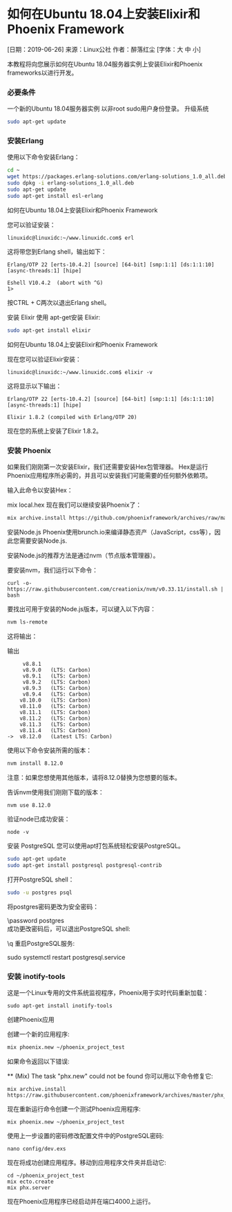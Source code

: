 # 如何在Ubuntu 18.04上安装Elixir和Phoenix Framework
[日期：2019-06-26]	来源：Linux公社  作者：醉落红尘	[字体：大 中 小]

本教程将向您展示如何在Ubuntu 18.04服务器实例上安装Elixir和Phoenix frameworks以进行开发。

### 必要条件
一个新的Ubuntu 18.04服务器实例
以非root sudo用户身份登录。
升级系统
```sh
sudo apt-get update
```
### 安装Erlang
使用以下命令安装Erlang：

```sh
cd ~
wget https://packages.erlang-solutions.com/erlang-solutions_1.0_all.deb 
sudo dpkg -i erlang-solutions_1.0_all.deb
sudo apt-get update
sudo apt-get install esl-erlang
```
如何在Ubuntu 18.04上安装Elixir和Phoenix Framework

您可以验证安装：

```
linuxidc@linuxidc:~/www.linuxidc.com$ erl
```


这将带您到Erlang shell，输出如下：
```
Erlang/OTP 22 [erts-10.4.2] [source] [64-bit] [smp:1:1] [ds:1:1:10] [async-threads:1] [hipe]

Eshell V10.4.2  (abort with ^G)
1>
```

按CTRL + C两次以退出Erlang shell。

安装 Elixir
使用 apt-get安装 Elixir:

```sh
sudo apt-get install elixir
```
如何在Ubuntu 18.04上安装Elixir和Phoenix Framework

现在您可以验证Elixir安装：

```
linuxidc@linuxidc:~/www.linuxidc.com$ elixir -v
```

这将显示以下输出：
```
Erlang/OTP 22 [erts-10.4.2] [source] [64-bit] [smp:1:1] [ds:1:1:10] [async-threads:1] [hipe]

Elixir 1.8.2 (compiled with Erlang/OTP 20)
```

现在您的系统上安装了Elixir 1.8.2。

### 安装 Phoenix
如果我们刚刚第一次安装Elixir，我们还需要安装Hex包管理器。 Hex是运行Phoenix应用程序所必需的，并且可以安装我们可能需要的任何额外依赖项。

输入此命令以安装Hex：

mix local.hex
现在我们可以继续安装Phoenix了：
```sh
mix archive.install https://github.com/phoenixframework/archives/raw/master/phx_new.ez
```
安装Node.js
Phoenix使用brunch.io来编译静态资产（JavaScript，css等），因此您需要安装Node.js.

安装Node.js的推荐方法是通过nvm（节点版本管理器）。

要安装nvm，我们运行以下命令：
```
curl -o- https://raw.githubusercontent.com/creationix/nvm/v0.33.11/install.sh | bash
```
要找出可用于安装的Node.js版本，可以键入以下内容：
```sh
nvm ls-remote
```
这将输出：

输出
```
     v8.8.1
     v8.9.0   (LTS: Carbon)
     v8.9.1   (LTS: Carbon)
     v8.9.2   (LTS: Carbon)
     v8.9.3   (LTS: Carbon)
     v8.9.4   (LTS: Carbon)
    v8.10.0   (LTS: Carbon)
    v8.11.0   (LTS: Carbon)
    v8.11.1   (LTS: Carbon)
    v8.11.2   (LTS: Carbon)
    v8.11.3   (LTS: Carbon)
    v8.11.4   (LTS: Carbon)
->  v8.12.0   (Latest LTS: Carbon)      
```
使用以下命令安装所需的版本：

```sh
nvm install 8.12.0
```
注意：如果您想使用其他版本，请将8.12.0替换为您想要的版本。

告诉nvm使用我们刚刚下载的版本：

```sh
nvm use 8.12.0
```
验证node已成功安装：

```
node -v
```
安装 PostgreSQL
您可以使用apt打包系统轻松安装PostgreSQL。

```sh
sudo apt-get update
sudo apt-get install postgresql postgresql-contrib
```
打开PostgreSQL shell：

```sh
sudo -u postgres psql
```
将postgres密码更改为安全密码：

\password postgres    
成功更改密码后，可以退出PostgreSQL shell:

\q
重启PostgreSQL服务:

sudo systemctl restart postgresql.service

### 安装 inotify-tools
这是一个Linux专用的文件系统监视程序，Phoenix用于实时代码重新加载：

```
sudo apt-get install inotify-tools
```
创建Phoenix应用

创建一个新的应用程序:
```sh
mix phoenix.new ~/phoenix_project_test
```
如果命令返回以下错误:

** (Mix) The task "phx.new" could not be found
你可以用以下命令修复它:
```
mix archive.install https://raw.githubusercontent.com/phoenixframework/archives/master/phx_new.ez
```
现在重新运行命令创建一个测试Phoenix应用程序:

```
mix phoenix.new ~/phoenix_project_test
```
使用上一步设置的密码修改配置文件中的PostgreSQL密码:

```
nano config/dev.exs    
```
现在将成功创建应用程序。移动到应用程序文件夹并启动它:
```
cd ~/phoenix_project_test
mix ecto.create
mix phx.server
```
现在Phoenix应用程序已经启动并在端口4000上运行。